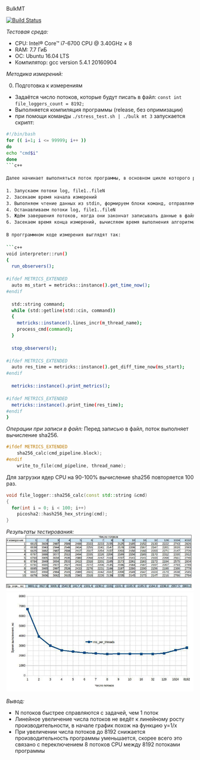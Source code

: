 BulkMT

[![Build Status](https://travis-ci.org/flanker-d/otuscpp_10_bulkmt.svg?branch=master)](https://travis-ci.org/flanker-d/otuscpp_10_bulkmt)

*Тестовая среда:*
- CPU: Intel® Core™ i7-6700 CPU @ 3.40GHz × 8 
- RAM: 7.7 ГиБ
- ОС: Ubuntu 16.04 LTS
- Компилятор: gcc version 5.4.1 20160904

*Методика измерений:*

0. Подготовка к измерениям

- Задаётся число потоков, которые будут писать в файл: 
`const int file_loggers_count = 8192;`
- Выполняется компиляция программы (release, без опримизации)
- при помощи команды `./stress_test.sh | ./bulk
mt 3` запускается скрипт:
 
```bash
#!/bin/bash
for (( i=1; i <= 99999; i++ ))
do
echo "cmd$i"
done
```c++

Далее начинает выполняться поток программы, в основном цикле которого реализована следующая последовательность действий: 

1. Запускаем потоки log, file1..fileN
2. Засекаем время начала измерений
3. Выполняем чтение данных из stdin, формируем блоки команд, отправляем в потоки log, file1..fileN 
4. Останавливаем потоки log, file1..fileN
5. Ждём завершения потоков, когда они закончат записывать данные в файл
6. Засекаем время конца измерений, вычисляем время выполнения алгоритма 

В прогграммном коде измерения выглядят так:

```c++
void interpreter::run()
{
  run_observers();

#ifdef METRICS_EXTENDED
  auto ms_start = metricks::instance().get_time_now();
#endif

  std::string command;
  while (std::getline(std::cin, command))
  {
    metricks::instance().lines_incr(m_thread_name);
    process_cmd(command);
  }

  stop_observers();

#ifdef METRICS_EXTENDED
  auto res_time = metricks::instance().get_diff_time_now(ms_start);
#endif

  metricks::instance().print_metrics();

#ifdef METRICS_EXTENDED
  metricks::instance().print_time(res_time);
#endif
}
```

*Операции при записи в файл:*
Перед записью в файл, поток выполняет вычисление sha256.
```c++
#ifdef METRICS_EXTENDED
    sha256_calc(cmd_pipeline.block);
#endif
    write_to_file(cmd_pipeline, thread_name);
```

Для загрузки ядер CPU на 90-100% вычисление sha256 повторяется 100 раз.
```c++
void file_logger::sha256_calc(const std::string &cmd)
{
  for(int i = 0; i < 100; i++)
    picosha2::hash256_hex_string(cmd);
}
```

*Результаты тестирования:*
![table](https://github.com/flanker-d/otuscpp_10_bulkmt/blob/pics/pics/table.jpg)
![diagram](https://github.com/flanker-d/otuscpp_10_bulkmt/blob/pics/pics/diagram.jpg)

*Вывод:*
- N потоков быстрее справляются с задачей, чем 1 поток
- Линейное увеличение числа потоков не ведёт к линейному росту производительности, в начале график похож на функцию y=1/x
- При увеличении числа потоков до 8192 снижается производительность программы уменьшается, скорее всего это связано с переключением 8 потоков CPU между 8192 потоками программы

